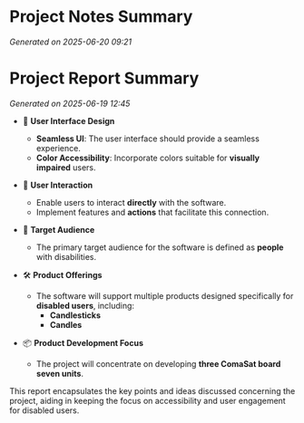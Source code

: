 # Project Notes Summary

*Generated on 2025-06-20 09:21*

# Project Report Summary

*Generated on 2025-06-19 12:45*

- 🎨 **User Interface Design**
  - **Seamless UI**: The user interface should provide a seamless experience.
  - **Color Accessibility**: Incorporate colors suitable for **visually impaired** users.

- 🤝 **User Interaction**
  - Enable users to interact **directly** with the software.
  - Implement features and **actions** that facilitate this connection.

- 🎯 **Target Audience**
  - The primary target audience for the software is defined as **people** with disabilities.

- 🛠️ **Product Offerings**
  - The software will support multiple products designed specifically for **disabled users**, including:
    - **Candlesticks**
    - **Candles**

- 📦 **Product Development Focus**
  - The project will concentrate on developing **three ComaSat board seven units**. 

This report encapsulates the key points and ideas discussed concerning the project, aiding in keeping the focus on accessibility and user engagement for disabled users.